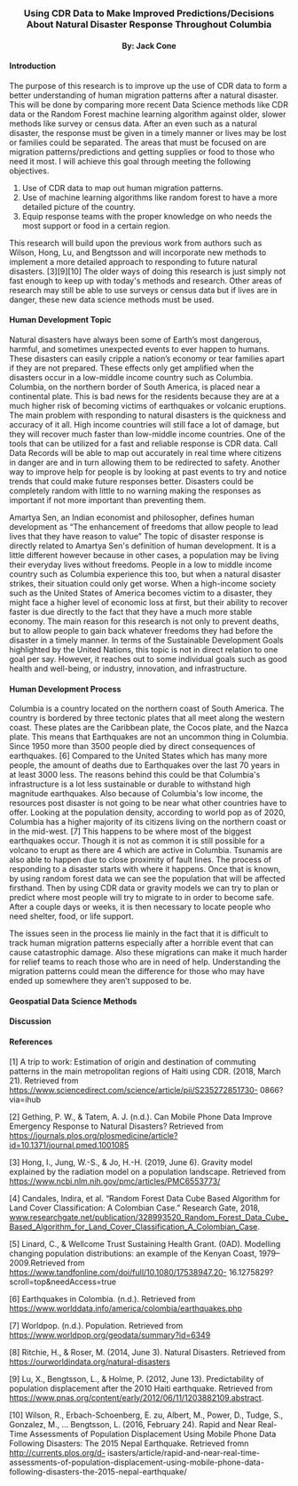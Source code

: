 ### <div align="center"> **Using CDR Data to Make Improved Predictions/Decisions About Natural Disaster Response Throughout Columbia**
#### <div align="center"> By: Jack Cone

#### **Introduction**

The purpose of this research is to improve up the use of CDR data to form a better understanding of human migration patterns after a natural disaster. This will be done by comparing more recent Data Science methods like CDR data or the Random Forest machine learning algorithm against older, slower methods like survey or census data. After an even such as a natural disaster, the response must be given in a timely manner or lives may be lost or families could be separated. The areas that must be focused on are migration patterns/predictions and getting supplies or food to those who need it most. I will achieve this goal through meeting the following objectives.

1.	Use of CDR data to map out human migration patterns.
2.	Use of machine learning algorithms like random forest to have a more detailed picture of the country.
3.	Equip response teams with the proper knowledge on who needs the most support or food in a certain region.

This research will build upon the previous work from authors such as Wilson, Hong, Lu, and Bengtsson and will incorporate new methods to implement a more detailed approach to responding to future natural disasters. [3][9][10] The older ways of doing this research is just simply not fast enough to keep up with today's methods and research. Other areas of research may still be able to use surveys or census data but if lives are in danger, these new data science methods must be used.
 

#### **Human Development Topic**

Natural disasters have always been some of Earth’s most dangerous, harmful, and sometimes unexpected events to ever happen to humans. These disasters can easily cripple a nation’s economy or tear families apart if they are not prepared. These effects only get amplified when the disasters occur in a low-middle income country such as Columbia. Columbia, on the northern border of South America, is placed near a continental plate. This is bad news for the residents because they are at a much higher risk of becoming victims of earthquakes or volcanic eruptions. The main problem with responding to natural disasters is the quickness and accuracy of it all. High income countries will still face a lot of damage, but they will recover much faster than low-middle income countries. One of the tools that can be utilized for a fast and reliable response is CDR data. Call Data Records will be able to map out accurately in real time where citizens in danger are and in turn allowing them to be redirected to safety. Another way to improve help for people is by looking at past events to try and notice trends that could make future responses better. Disasters could be completely random with little to no warning making the responses as important if not more important than preventing them.

Amartya Sen, an Indian economist and philosopher, defines human development as “The enhancement of freedoms that allow people to lead lives that they have reason to value” The topic of disaster response is directly related to Amartya Sen's definition of human development. It is a little different however because in other cases, a population may be living their everyday lives without freedoms. People in a low to middle income country such as Columbia experience this too, but when a natural disaster strikes, their situation could only get worse. When a high-income society such as the United States of America becomes victim to a disaster, they might face a higher level of economic loss at first, but their ability to recover faster is due directly to the fact that they have a much more stable economy. The main reason for this research is not only to prevent deaths, but to allow people to gain back whatever freedoms they had before the disaster in a timely manner.
In terms of the Sustainable Development Goals highlighted by the United Nations, this topic is not in direct relation to one goal per say. However, it reaches out to some individual goals such as good health and well-being, or industry, innovation, and infrastructure. 

#### **Human Development Process**

Columbia is a country located on the northern coast of South America. The country is bordered by three tectonic plates that all meet along the western coast. These plates are the Caribbean plate, the Cocos plate, and the Nazca plate. This means that Earthquakes are not an uncommon thing in Columbia. Since 1950 more than 3500 people died by direct consequences of earthquakes. [6] Compared to the United States which has many more people, the amount of deaths due to Earthquakes over the last 70 years in at least 3000 less. The reasons behind this could be that Columbia's infrastructure is a lot less sustainable or durable to withstand high magnitude earthquakes. Also because of Columbia's low income, the resources post disaster is not going to be near what other countries have to offer. Looking at the population density, according to world pop as of 2020, Columbia has a higher majority of its citizens living on the northern coast or in the mid-west. [7] This happens to be where most of the biggest earthquakes occur. Though it is not as common it is still possible for a volcano to erupt as there are 4 which are active in Columbia. Tsunamis are also able to happen due to close proximity of fault lines. The process of responding to a disaster starts with where it happens. Once that is known, by using random forest data we can see the population that will be affected firsthand. Then by using CDR data or gravity models we can try to plan or predict where most people will try to migrate to in order to become safe. After a couple days or weeks, it is then necessary to locate people who need shelter, food, or life support.

The issues seen in the process lie mainly in the fact that it is difficult to track human migration patterns especially after a horrible event that can cause catastrophic damage. Also these migrations can make it much harder for relief teams to reach those who are in need of help. Understanding the migration patterns could mean the difference for those who may have ended up somewhere they aren’t supposed to be.

#### **Geospatial Data Science Methods**



#### **Discussion**



#### **References**

[1] A trip to work: Estimation of origin and destination of commuting patterns in the main metropolitan regions of Haiti using CDR. (2018, March 21). Retrieved from https://www.sciencedirect.com/science/article/pii/S235272851730- 0866?via=ihub

[2] Gething, P. W., & Tatem, A. J. (n.d.). Can Mobile Phone Data Improve Emergency Response to Natural Disasters? Retrieved from https://journals.plos.org/plosmedicine/article?id=10.1371/journal.pmed.1001085

[3] Hong, I., Jung, W.-S., & Jo, H.-H. (2019, June 6). Gravity model explained by the radiation model on a population landscape. Retrieved from https://www.ncbi.nlm.nih.gov/pmc/articles/PMC6553773/

[4] Candales, Indira, et al. “Random Forest Data Cube Based Algorithm for Land Cover Classification: A Colombian Case.” Research Gate, 2018, www.researchgate.net/publication/328993520_Random_Forest_Data_Cube_Based_Algorithm_for_Land_Cover_Classification_A_Colombian_Case.

[5] Linard, C., & Wellcome Trust Sustaining Health Grant. (0AD). Modelling changing population distributions: an example of the Kenyan Coast, 1979–2009.Retrieved from https://www.tandfonline.com/doi/full/10.1080/17538947.20-
16.1275829?scroll=top&needAccess=true

[6] Earthquakes in Colombia. (n.d.). Retrieved from https://www.worlddata.info/america/colombia/earthquakes.php

[7] Worldpop. (n.d.). Population. Retrieved from https://www.worldpop.org/geodata/summary?id=6349

[8] Ritchie, H., & Roser, M. (2014, June 3). Natural Disasters. Retrieved from https://ourworldindata.org/natural-disasters 

[9] Lu, X., Bengtsson, L., & Holme, P. (2012, June 13). Predictability of population displacement after the 2010 Haiti earthquake. Retrieved from https://www.pnas.org/content/early/2012/06/11/1203882109.abstract.

[10] Wilson, R., Erbach-Schoenberg, E. zu, Albert, M., Power, D., Tudge, S., Gonzalez, M., … Bengtsson, L. (2016, February 24). Rapid and Near Real-Time Assessments of Population Displacement Using Mobile Phone Data Following Disasters: The 2015 Nepal Earthquake. Retrieved fromn http://currents.plos.org/d- isasters/article/rapid-and-near-real-time-assessments-of-population-displacement-using-mobile-phone-data-following-disasters-the-2015-nepal-earthquake/
